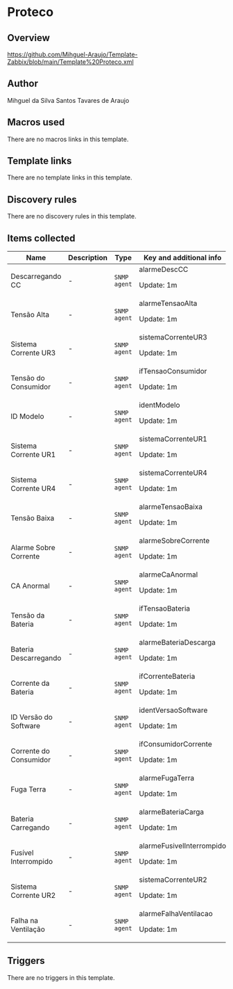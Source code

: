 # Proteco

## Overview

https://github.com/Mihguel-Araujo/Template-Zabbix/blob/main/Template%20Proteco.xml



## Author

Mihguel da Silva Santos Tavares de Araujo

## Macros used

There are no macros links in this template.

## Template links

There are no template links in this template.

## Discovery rules

There are no discovery rules in this template.

## Items collected

|Name|Description|Type|Key and additional info|
|----|-----------|----|----|
|Descarregando CC|<p>-</p>|`SNMP agent`|alarmeDescCC<p>Update: 1m</p>|
|Tensão Alta|<p>-</p>|`SNMP agent`|alarmeTensaoAlta<p>Update: 1m</p>|
|Sistema Corrente UR3|<p>-</p>|`SNMP agent`|sistemaCorrenteUR3<p>Update: 1m</p>|
|Tensão do Consumidor|<p>-</p>|`SNMP agent`|ifTensaoConsumidor<p>Update: 1m</p>|
|ID Modelo|<p>-</p>|`SNMP agent`|identModelo<p>Update: 1m</p>|
|Sistema Corrente UR1|<p>-</p>|`SNMP agent`|sistemaCorrenteUR1<p>Update: 1m</p>|
|Sistema Corrente UR4|<p>-</p>|`SNMP agent`|sistemaCorrenteUR4<p>Update: 1m</p>|
|Tensão Baixa|<p>-</p>|`SNMP agent`|alarmeTensaoBaixa<p>Update: 1m</p>|
|Alarme Sobre Corrente|<p>-</p>|`SNMP agent`|alarmeSobreCorrente<p>Update: 1m</p>|
|CA Anormal|<p>-</p>|`SNMP agent`|alarmeCaAnormal<p>Update: 1m</p>|
|Tensão da Bateria|<p>-</p>|`SNMP agent`|ifTensaoBateria<p>Update: 1m</p>|
|Bateria Descarregando|<p>-</p>|`SNMP agent`|alarmeBateriaDescarga<p>Update: 1m</p>|
|Corrente da Bateria|<p>-</p>|`SNMP agent`|ifCorrenteBateria<p>Update: 1m</p>|
|ID Versão do Software|<p>-</p>|`SNMP agent`|identVersaoSoftware<p>Update: 1m</p>|
|Corrente do Consumidor|<p>-</p>|`SNMP agent`|ifConsumidorCorrente<p>Update: 1m</p>|
|Fuga Terra|<p>-</p>|`SNMP agent`|alarmeFugaTerra<p>Update: 1m</p>|
|Bateria Carregando|<p>-</p>|`SNMP agent`|alarmeBateriaCarga<p>Update: 1m</p>|
|Fusível Interrompido|<p>-</p>|`SNMP agent`|alarmeFusivelInterrompido<p>Update: 1m</p>|
|Sistema Corrente UR2|<p>-</p>|`SNMP agent`|sistemaCorrenteUR2<p>Update: 1m</p>|
|Falha na Ventilação|<p>-</p>|`SNMP agent`|alarmeFalhaVentilacao<p>Update: 1m</p>|
## Triggers

There are no triggers in this template.

